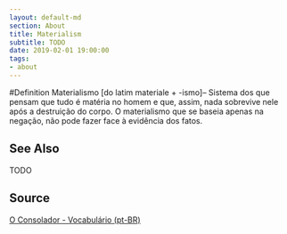```yaml
---
layout: default-md
section: About
title: Materialism
subtitle: TODO
date: 2019-02-01 19:00:00
tags:
- about
---
```


#Definition
Materialismo [do latim materiale + -ismo]– Sistema dos que pensam que tudo é matéria no homem e que, assim, nada sobrevive nele após a destruição do corpo. O materialismo que se baseia apenas na negação, não pode fazer face à evidência dos fatos.

## See Also
TODO

## Source
[O Consolador - Vocabulário (pt-BR)](http://www.oconsolador.com.br/linkfixo/vocabulario/principal.html)
